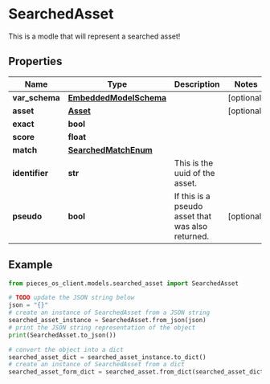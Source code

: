 # SearchedAsset

This is a modle that will represent a searched asset!

## Properties

Name | Type | Description | Notes
------------ | ------------- | ------------- | -------------
**var_schema** | [**EmbeddedModelSchema**](EmbeddedModelSchema) |  | [optional] 
**asset** | [**Asset**](Asset) |  | [optional] 
**exact** | **bool** |  | 
**score** | **float** |  | 
**match** | [**SearchedMatchEnum**](SearchedMatchEnum) |  | 
**identifier** | **str** | This is the uuid of the asset. | 
**pseudo** | **bool** | If this is a pseudo asset that was also returned. | [optional] 

## Example

```python
from pieces_os_client.models.searched_asset import SearchedAsset

# TODO update the JSON string below
json = "{}"
# create an instance of SearchedAsset from a JSON string
searched_asset_instance = SearchedAsset.from_json(json)
# print the JSON string representation of the object
print(SearchedAsset.to_json())

# convert the object into a dict
searched_asset_dict = searched_asset_instance.to_dict()
# create an instance of SearchedAsset from a dict
searched_asset_form_dict = searched_asset.from_dict(searched_asset_dict)
```



